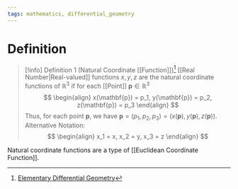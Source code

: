 ```yaml
---
tags: mathematics, differential_geometry
---
```


# Definition

> [!info] Definition 1 (Natural Coordinate [[Function]])[^1]
> [[Real Number|Real-valued]] functions $x, y, z$ are the natural coordinate functions of $\mathbb{R}^3$ if for each [[Point]] $\mathbf{p} \in \mathbb{R}^3$
> $$
> \begin{align}
> x(\mathbf{p}) = p_1, y(\mathbf{p}) = p_2, z(\mathbf{p}) = p_3
> \end{align}
> $$
> Thus, for each point $\mathbf{p}$, we have $\mathbf{p} = (p_1, p_2, p_3) = (x(\mathbf{p}), y(\mathbf{p}), z(\mathbf{p}))$.
> Alternative Notation:
> $$
> \begin{align}
> x_1 = x, x_2 = y, x_3 = z
> \end{align}
> $$

Natural coordinate functions are a type of [[Euclidean Coordinate Function]].

[^1]: [Elementary Differential Geometry](zotero://open-pdf/library/items/F6CCEWIU?page=19)